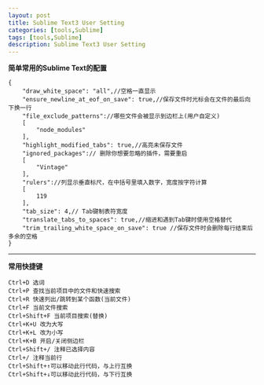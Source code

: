 ```yaml
---
layout: post
title: Sublime Text3 User Setting
categories: [tools,Sublime]
tags: [tools,Sublime]
description: Sublime Text3 User Setting
---
```


**简单常用的Sublime Text的配置**

    {
        "draw_white_space": "all",//空格一直显示
        "ensure_newline_at_eof_on_save": true,//保存文件时光标会在文件的最后向下换一行
        "file_exclude_patterns"://哪些文件会被显示到边栏上(用户自定义)
        [
            "node_modules"
        ],
        "highlight_modified_tabs": true,//高亮未保存文件
        "ignored_packages":// 删除你想要忽略的插件，需要重启
        [
            "Vintage"
        ],
        "rulers"://列显示垂直标尺，在中括号里填入数字，宽度按字符计算
        [
            119
        ],
        "tab_size": 4,// Tab键制表符宽度
        "translate_tabs_to_spaces": true,//缩进和遇到Tab键时使用空格替代
        "trim_trailing_white_space_on_save": true //保存文件时会删除每行结束后多余的空格
    }

-------
**常用快捷键**

    Ctrl+D 选词
    Ctrl+P 查找当前项目中的文件和快速搜索
    Ctrl+R 快速列出/跳转到某个函数(当前文件)
    Ctrl+F 当前文件搜索
    Ctrl+Shift+F 当前项目搜索(替换)
    Ctrl+K+U 改为大写
    Ctrl+K+L 改为小写
    Ctrl+K+B 开启/关闭侧边栏
    Ctrl+Shift+/ 注释已选择内容
    Ctrl+/ 注释当前行
    Ctrl+Shift+↑可以移动此行代码，与上行互换
    Ctrl+Shift+↓可以移动此行代码，与下行互换

